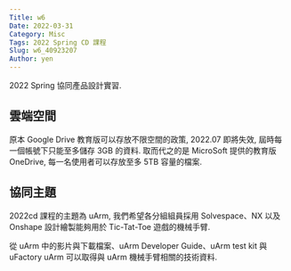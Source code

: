 ```yaml
---
Title: w6
Date: 2022-03-31
Category: Misc
Tags: 2022 Spring CD 課程
Slug: w6_40923207
Author: yen
---
```


2022 Spring 協同產品設計實習.

<!-- PELICAN_END_SUMMARY -->

雲端空間
----
原本 Google Drive 教育版可以存放不限空間的政策, 2022.07 即將失效, 屆時每一個帳號下只能至多儲存 3GB 的資料. 取而代之的是 MicroSoft 提供的教育版 OneDrive, 每一名使用者可以存放至多 5TB 容量的檔案.

協同主題
----
2022cd 課程的主題為 uArm, 我們希望各分組組員採用 Solvespace、NX 以及 Onshape 設計繪製能夠用於 Tic-Tat-Toe 遊戲的機械手臂.

從 uArm 中的影片與下載檔案、uArm Developer Guide、uArm test kit 與 uFactory uArm 可以取得與 uArm 機械手臂相關的技術資料.




